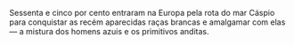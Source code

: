﻿Sessenta e cinco por cento entraram na Europa pela rota do mar Cáspio para conquistar as recém aparecidas raças brancas e amalgamar com elas — a mistura dos homens azuis e os primitivos anditas.
